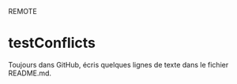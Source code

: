 REMOTE
# testConflicts
Toujours dans GitHub, écris quelques lignes de texte dans le fichier README.md.
